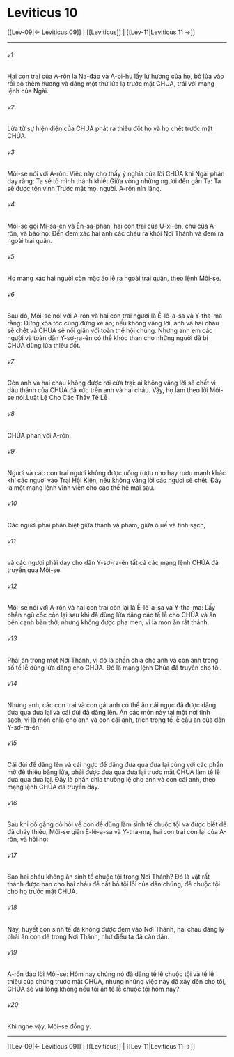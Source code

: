 # Leviticus 10

[[Lev-09|← Leviticus 09]] | [[Leviticus]] | [[Lev-11|Leviticus 11 →]]
***



###### v1 
Hai con trai của A-rôn là Na-đáp và A-bi-hu lấy lư hương của họ, bỏ lửa vào rồi bỏ thêm hương và dâng một thứ lửa lạ trước mặt CHÚA, trái với mạng lệnh của Ngài. 

###### v2 
Lửa từ sự hiện diện của CHÚA phát ra thiêu đốt họ và họ chết trước mặt CHÚA. 

###### v3 
Môi-se nói với A-rôn: Việc này cho thấy ý nghĩa của lời CHÚA khi Ngài phán dạy rằng: Ta sẽ tỏ mình thánh khiết Giữa vòng những người đến gần Ta: Ta sẽ được tôn vinh Trước mặt mọi người. A-rôn nín lặng. 

###### v4 
Môi-se gọi Mi-sa-ên và Ên-sa-phan, hai con trai của U-xi-ên, chú của A-rôn, và bảo họ: Đến đem xác hai anh các cháu ra khỏi Nơi Thánh và đem ra ngoài trại quân. 

###### v5 
Họ mang xác hai người còn mặc áo lễ ra ngoài trại quân, theo lệnh Môi-se. 

###### v6 
Sau đó, Môi-se nói với A-rôn và hai con trai người là Ê-lê-a-sa và Y-tha-ma rằng: Đừng xõa tóc cũng đừng xé áo; nếu không vâng lời, anh và hai cháu sẽ chết và CHÚA sẽ nổi giận với toàn thể hội chúng. Nhưng anh em các người và toàn dân Y-sơ-ra-ên có thể khóc than cho những người dã bị CHÚA dùng lửa thiêu đốt. 

###### v7 
Còn anh và hai cháu không được rời cửa trại: ai không vâng lời sẽ chết vì dầu thánh của CHÚA đã xức trên anh và hai cháu. Vậy, họ làm theo lời Môi-se nói.Luật Lệ Cho Các Thầy Tế Lễ 

###### v8 
CHÚA phán với A-rôn: 

###### v9 
Ngươi và các con trai ngươi không được uống rượu nho hay rượu mạnh khác khi các ngươi vào Trại Hội Kiến, nếu không vâng lời các ngươi sẽ chết. Đây là một mạng lệnh vĩnh viễn cho các thế hệ mai sau. 

###### v10 
Các ngươi phải phân biệt giữa thánh và phàm, giữa ô uế và tinh sạch, 

###### v11 
và các ngươi phải dạy cho dân Y-sơ-ra-ên tất cả các mạng lệnh CHÚA đã truyền qua Môi-se. 

###### v12 
Môi-se nói với A-rôn và hai con trai còn lại là Ê-lê-a-sa và Y-tha-ma: Lấy phần ngũ cốc còn lại sau khi đã dùng lửa dâng các tế lễ cho CHÚA và ăn bên cạnh bàn thờ; nhưng không được pha men, vì là món ăn rất thánh. 

###### v13 
Phải ăn trong một Nơi Thánh, vì đó là phần chia cho anh và con anh trong số tế lễ dùng lửa dâng cho CHÚA. Đó là mạng lệnh Chúa đã truyền cho tôi. 

###### v14 
Nhưng anh, các con trai và con gái anh có thể ăn cái ngực đã được dâng đưa qua đưa lại và cái đùi đã dâng lên. Ăn các món này tại một nơi tinh sạch, vì là món chia cho anh và con cái anh, trích trong tế lễ cầu an của dân Y-sơ-ra-ên. 

###### v15 
Cái đùi để dâng lên và cái ngực để dâng đưa qua đưa lại cùng với các phần mỡ để thiêu bằng lửa, phải được đưa qua đưa lại trước mặt CHÚA làm tế lễ đưa qua đưa lại. Đây là phần chia thường lệ cho anh và con cái anh, theo mạng lệnh CHÚA đã truyền dạy. 

###### v16 
Sau khi cố gắng dò hỏi về con dê dùng làm sinh tế chuộc tội và được biết dê đã cháy thiêu, Môi-se giận Ê-lê-a-sa và Y-tha-ma, hai con trai còn lại của A-rôn, và hỏi họ: 

###### v17 
Sao hai cháu không ăn sinh tế chuộc tội trong Nơi Thánh? Đó là vật rất thánh được ban cho hai cháu để cất bỏ tội lỗi của dân chúng, để chuộc tội cho họ trước mặt CHÚA. 

###### v18 
Này, huyết con sinh tế đã không được đem vào Nơi Thánh, hai cháu đáng lý phải ăn con dê trong Nơi Thánh, như điều ta đã căn dặn. 

###### v19 
A-rôn đáp lời Môi-se: Hôm nay chúng nó đã dâng tế lễ chuộc tội và tế lễ thiêu của chúng trước mặt CHÚA, nhưng những việc này đã xảy đến cho tôi, CHÚA sẽ vui lòng không nếu tôi ăn tế lễ chuộc tội hôm nay? 

###### v20 
Khi nghe vậy, Môi-se đồng ý.

***
[[Lev-09|← Leviticus 09]] | [[Leviticus]] | [[Lev-11|Leviticus 11 →]]
